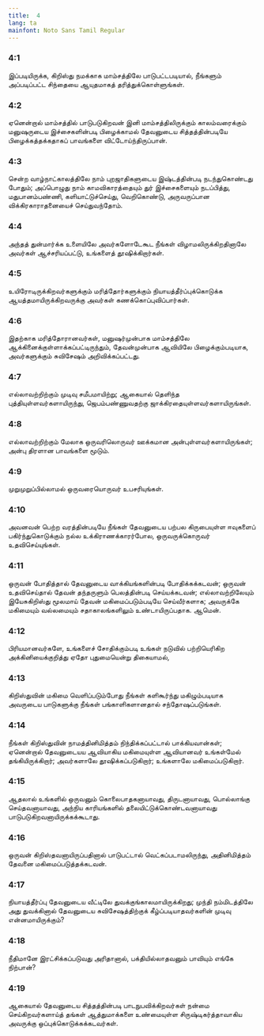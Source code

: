 ```yaml
---
title:  4
lang: ta
mainfont: Noto Sans Tamil Regular
---
```


###  4:1

இப்படியிருக்க, கிறிஸ்து நமக்காக மாம்சத்திலே பாடுபட்டபடியால், நீங்களும் அப்படிப்பட்ட சிந்தையை ஆயுதமாகத் தரித்துக்கொள்ளுங்கள்.

###  4:2

ஏனென்றால் மாம்சத்தில் பாடுபடுகிறவன் இனி மாம்சத்திலிருக்கும் காலம்வரைக்கும் மனுஷருடைய இச்சைகளின்படி பிழைக்காமல் தேவனுடைய சித்தத்தின்படியே பிழைக்கத்தக்கதாகப் பாவங்களை விட்டோய்ந்திருப்பான்.

###  4:3

சென்ற வாழ்நாட்காலத்திலே நாம் புறஜாதிகளுடைய இஷ்டத்தின்படி நடந்துகொண்டது போதும்; அப்பொழுது நாம் காமவிகாரத்தையும் துர் இச்சைகளையும் நடப்பித்து, மதுபானம்பண்ணி, களியாட்டுச்செய்து, வெறிகொண்டு, அருவருப்பான விக்கிரகாராதனையைச் செய்துவந்தோம்.

###  4:4

அந்தத் துன்மார்க்க உளையிலே அவர்களோடேகூட நீங்கள் விழாமலிருக்கிறதினாலே அவர்கள் ஆச்சரியப்பட்டு, உங்களைத் தூஷிக்கிறார்கள்.

###  4:5

உயிரோடிருக்கிறவர்களுக்கும் மரித்தோர்களுக்கும் நியாயத்தீர்ப்புக்கொடுக்க ஆயத்தமாயிருக்கிறவருக்கு அவர்கள் கணக்கொப்புவிப்பார்கள்.

###  4:6

இதற்காக மரித்தோரானவர்கள், மனுஷர்முன்பாக மாம்சத்திலே ஆக்கினைக்குள்ளாக்கப்பட்டிருந்தும், தேவன்முன்பாக ஆவியிலே பிழைக்கும்படியாக, அவர்களுக்கும் சுவிசேஷம் அறிவிக்கப்பட்டது.

###  4:7

எல்லாவற்றிற்கும் முடிவு சமீபமாயிற்று; ஆகையால் தெளிந்த புத்தியுள்ளவர்களாயிருந்து, ஜெபம்பண்ணுவதற்கு ஜாக்கிரதையுள்ளவர்களாயிருங்கள்.

###  4:8

எல்லாவற்றிற்கும் மேலாக ஒருவரிலொருவர் ஊக்கமான அன்புள்ளவர்களாயிருங்கள்; அன்பு திரளான பாவங்களை மூடும்.

###  4:9

முறுமுறுப்பில்லாமல் ஒருவரையொருவர் உபசரியுங்கள்.

###  4:10

அவனவன் பெற்ற வரத்தின்படியே நீங்கள் தேவனுடைய பற்பல கிருபையுள்ள ஈவுகளைப் பகிர்ந்துகொடுக்கும் நல்ல உக்கிராணக்காரர்போல, ஒருவருக்கொருவர் உதவிசெய்யுங்கள்.

###  4:11

ஒருவன் போதித்தால் தேவனுடைய வாக்கியங்களின்படி போதிக்கக்கடவன்; ஒருவன் உதவிசெய்தால் தேவன் தந்தருளும் பெலத்தின்படி செய்யக்கடவன்; எல்லாவற்றிலேயும் இயேசுகிறிஸ்து மூலமாய் தேவன் மகிமைப்படும்படியே செய்வீர்களாக; அவருக்கே மகிமையும் வல்லமையும் சதாகாலங்களிலும் உண்டாயிருப்பதாக. ஆமென்.

###  4:12

பிரியமானவர்களே, உங்களைச் சோதிக்கும்படி உங்கள் நடுவில் பற்றியெரிகிற அக்கினியைக்குறித்து ஏதோ புதுமையென்று திகையாமல்,

###  4:13

கிறிஸ்துவின் மகிமை வெளிப்படும்போது நீங்கள் களிகூர்ந்து மகிழும்படியாக அவருடைய பாடுகளுக்கு நீங்கள் பங்காளிகளானதால் சந்தோஷப்படுங்கள்.

###  4:14

நீங்கள் கிறிஸ்துவின் நாமத்தினிமித்தம் நிந்திக்கப்பட்டால் பாக்கியவான்கள்; ஏனென்றால் தேவனுடையய ஆவியாகிய மகிமையுள்ள ஆவியானவர் உங்கள்மேல் தங்கியிருக்கிறார்; அவர்களாலே தூஷிக்கப்படுகிறார்; உங்களாலே மகிமைப்படுகிறார்.

###  4:15

ஆதலால் உங்களில் ஒருவனும் கொலைபாதகனாயாவது, திருடனாயாவது, பொல்லாங்கு செய்தவனாயாவது, அந்நிய காரியங்களில் தலையிட்டுக்கொண்டவனாயாவது பாடுபடுகிறவனாயிருக்கக்கூடாது.

###  4:16

ஒருவன் கிறிஸ்தவனாயிருப்பதினால் பாடுபட்டால் வெட்கப்படாமலிருந்து, அதினிமித்தம் தேவனை மகிமைப்படுத்தக்கடவன்.

###  4:17

நியாயத்தீர்ப்பு தேவனுடைய வீட்டிலே துவக்குங்காலமாயிருக்கிறது; முந்தி நம்மிடத்திலே அது துவக்கினால் தேவனுடைய சுவிசேஷத்திற்குக் கீழ்ப்படியாதவர்களின் முடிவு என்னமாயிருக்கும்?

###  4:18

நீதிமானே இரட்சிக்கப்படுவது அரிதானால், பக்தியில்லாதவனும் பாவியும் எங்கே நிற்பான்?

###  4:19

ஆகையால் தேவனுடைய சித்தத்தின்படி பாடநுபவிக்கிறவர்கள் நன்மை செய்கிறவர்களாய்த் தங்கள் ஆத்துமாக்களை உண்மையுள்ள சிருஷ்டிகர்த்தாவாகிய அவருக்கு ஒப்புக்கொடுக்கக்கடவர்கள்.


